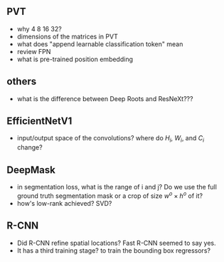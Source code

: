 ## PVT
* why 4 8 16 32?
* dimensions of the matrices in PVT
* what does "append learnable classification token" mean
* review FPN
* what is pre-trained position embedding
<!-- * dilated convolution [74] -->
<!-- * NAS [61] -->
<!-- * Res2Net [17] -->
<!-- * ResNeSt [79] -->

## others
* what is the difference between Deep Roots and ResNeXt???

## EfficientNetV1
* input/output space of the convolutions? where do $H_{i}$, $W_{i}$, and $C_{i}$ change?

## DeepMask
* in segmentation loss, what is the range of i and j? Do we use the full ground truth segmentation mask or a crop of size $w^{o} \times h^{o}$ of it?
* how's low-rank achieved? SVD?

## R-CNN
* Did R-CNN refine spatial locations? Fast R-CNN seemed to say yes.
* It has a third training stage? to train the bounding box regressors?
